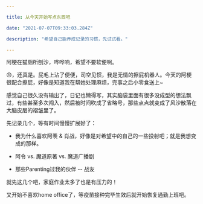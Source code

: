 ```yaml
---

title: 从今天开始写点东西吧

date: "2021-07-07T09:33:03.284Z"

description: "希望自己能养成记录的习惯，先试试看。"

---
```



阿梗在猫厕所刨沙，哗哗响，希望不要软便啊。

😓，还真是。屁毛上沾了便便，司空见惯，我是无情的擦屁机器人。今天的阿梗很配合擦屁，好像是知道我在帮她处理麻烦，完事之后小零食送上~

感觉自己很久没有输出了，日记也懒得写，其实脑袋里面有很多没成型的想法飘过，有些甚至多次闯入，然后被时间吹成了省略号，那些点点就变成了风沙散落在大脑皮层的褶皱里了。

先记录几个，等有时间慢慢扩展好了：

- 我为什么喜欢阿羡 & 肖战，好像是对希望中的自己的一些投射吧；就是我想变成的那样。

- 阿令 vs. 魔道原著 vs. 魔道广播剧

- 那些Parenting过我的伙伴 -- 战友

就先这几个吧，家庭作业太多了也是有压力的！

又开始不喜欢home office了，等疫苗接种完毕生效后就开始恢复通勤上班吧。

